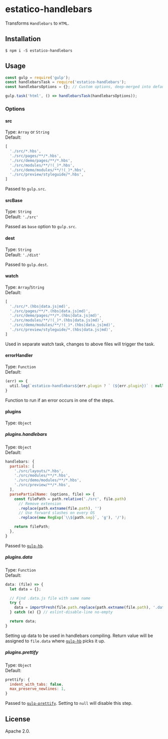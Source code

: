 # estatico-handlebars

Transforms `Handlebars` to `HTML`.

## Installation

```
$ npm i -S estatico-handlebars
```

## Usage

```js
const gulp = require('gulp');
const handlebarsTask = require('estatico-handlebars');
const handlebarsOptions = {}; // Custom options, deep-merged into defaults via _.merge

gulp.task('html', () => handlebarsTask(handlebarsOptions));
```

### Options

#### src

Type: `Array` or `String`<br>
Default:
```js
[
  './src/*.hbs',
  './src/pages/**/*.hbs',
  './src/demo/pages/**/*.hbs',
  './src/modules/**/!(_)*.hbs',
  './src/demo/modules/**/!(_)*.hbs',
  './src/preview/styleguide/*.hbs',
]
```

Passed to `gulp.src`.

#### srcBase

Type: `String`<br>
Default: `'./src'`

Passed as `base` option to `gulp.src`.

#### dest

Type: `String`<br>
Default: `'./dist'`

Passed to `gulp.dest`.

#### watch

Type: `Array`/`String`<br>
Default:
```js
[
  './src/*.(hbs|data.js|md)',
  './src/pages/**/*.(hbs|data.js|md)',
  './src/demo/pages/**/*.(hbs|data.js|md)',
  './src/modules/**/!(_)*.(hbs|data.js|md)',
  './src/demo/modules/**/!(_)*.(hbs|data.js|md)',
  './src/preview/styleguide/*.(hbs|data.js|md)',
]
```

Used in separate watch task, changes to above files will trigger the task.

#### errorHandler

Type: `Function`<br>
Default:
```js
(err) => {
  util.log(`estatico-handlebars${err.plugin ? ` (${err.plugin})` : null}`, util.colors.cyan(err.fileName), util.colors.red(err.message));
}
```

Function to run if an error occurs in one of the steps.

#### plugins

Type: `Object`

##### plugins.handlebars

Type: `Object`<br>
Default:
```js
handlebars: {
  partials: [
    './src/layouts/*.hbs',
    './src/modules/**/*.hbs',
    './src/demo/modules/**/*.hbs',
    './src/preview/**/*.hbs',
  ],
  parsePartialName: (options, file) => {
    const filePath = path.relative('./src', file.path)
      // Remove extension
      .replace(path.extname(file.path), '')
      // Use forward slashes on every OS
      .replace(new RegExp(`\\${path.sep}`, 'g'), '/');

    return filePath;
  },
}
```

Passed to [`gulp-hb`](https://www.npmjs.com/package/gulp-hb).

##### plugins.data

Type: `Function`<br>
Default:
```js
data: (file) => {
  let data = {};

  // Find .data.js file with same name
  try {
    data = importFresh(file.path.replace(path.extname(file.path), '.data.js'));
  } catch (e) {} // eslint-disable-line no-empty

  return data;
}
```

Setting up data to be used in handlebars compiling. Return value will be assigned to `file.data` where [`gulp-hb`](https://www.npmjs.com/package/gulp-hb) picks it up.

##### plugins.prettify

Type: `Object`<br>
Default:
```js
prettify: {
  indent_with_tabs: false,
  max_preserve_newlines: 1,
}
```

Passed to [`gulp-prettify`](https://www.npmjs.com/package/gulp-prettify). Setting to `null` will disable this step.

## License

Apache 2.0.
